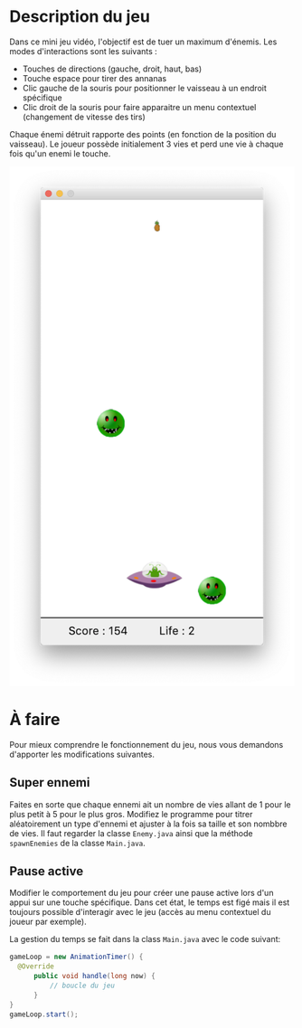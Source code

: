 # Description du jeu

Dans ce mini jeu vidéo, l'objectif est de tuer un maximum d'énemis. Les modes d'interactions sont les suivants :

- Touches de directions (gauche, droit, haut, bas)
- Touche espace pour tirer des annanas
- Clic gauche de la souris pour positionner le vaisseau à un endroit spécifique
- Clic droit de la souris pour faire apparaitre un menu contextuel (changement de vitesse des tirs)

Chaque énemi détruit rapporte des points (en fonction de la position du vaisseau). Le joueur possède initialement 3 vies et perd une vie à chaque fois qu'un enemi le touche. 

![screenshot](screenshot.png)


# À faire 

Pour mieux comprendre le fonctionnement du jeu, nous vous demandons d'apporter les modifications suivantes.


## Super ennemi

Faites en sorte que chaque ennemi ait un nombre de vies allant de 1 pour le plus petit à 5 pour le plus gros. Modifiez le programme pour titrer aléatoirement un type d'ennemi et ajuster à la fois sa taille et son nombbre de vies. Il faut regarder la classe `Enemy.java` ainsi que la méthode `spawnEnemies` de la classe `Main.java`.

## Pause active

Modifier le comportement du jeu pour créer une pause active lors d'un appui sur une touche spécifique. Dans cet état, le temps est figé mais il est toujours possible d'interagir avec le jeu (accès au menu contextuel du joueur par exemple).

La gestion du temps se fait dans la class `Main.java` avec le code suivant:

```java
gameLoop = new AnimationTimer() {
  @Override
      public void handle(long now) {
          // boucle du jeu 
      }
}
gameLoop.start();
```


